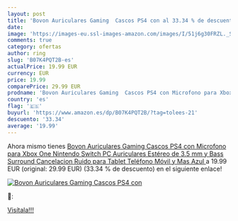 ```yaml
---
layout: post
title: 'Bovon Auriculares Gaming  Cascos PS4 con al 33.34 % de descuento'
date: 
image: 'https://images-eu.ssl-images-amazon.com/images/I/51j6g30FRZL._SL200_.jpg'
comments: true
category: ofertas
author: ring
slug: 'B07K4PQT2B-es'
actualPrice: 19.99 EUR
currency: EUR
price: 19.99
comparePrice: 29.99 EUR
prodname: 'Bovon Auriculares Gaming  Cascos PS4 con Microfono para Xbox One  Nintendo Switch  PC  Auriculares Estéreo de 3.5 mm y Bass Surround Cancelacion Ruido para Tablet  Teléfono Móvil y Mas  Azul '
country: 'es'
flag: '🇪🇸'
buyurl: 'https://www.amazon.es/dp/B07K4PQT2B/?tag=tolees-21'
descuento: '33.34'
average: '19.99'
---
```


Ahora mismo tienes [Bovon Auriculares Gaming  Cascos PS4 con Microfono para Xbox One  Nintendo Switch  PC  Auriculares Estéreo de 3.5 mm y Bass Surround Cancelacion Ruido para Tablet  Teléfono Móvil y Mas  Azul ](https://www.amazon.es/dp/B07K4PQT2B/?tag=tolees-21) a 19.99 EUR (original: 29.99 EUR) (33.34 %  de descuento) en el siguiente enlace!

[![Bovon Auriculares Gaming  Cascos PS4 con](https://images-eu.ssl-images-amazon.com/images/I/51j6g30FRZL._SL200_.jpg)](https://www.amazon.es/dp/B07K4PQT2B/?tag=tolees-21)

🔎:


[Visítala!!!](https://www.amazon.es/dp/B07K4PQT2B/?tag=tolees-21)
